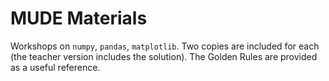 # MUDE Materials

Workshops on `numpy`, `pandas`, `matplotlib`. Two copies are included for each (the teacher version includes the solution). The Golden Rules are provided as a useful reference.